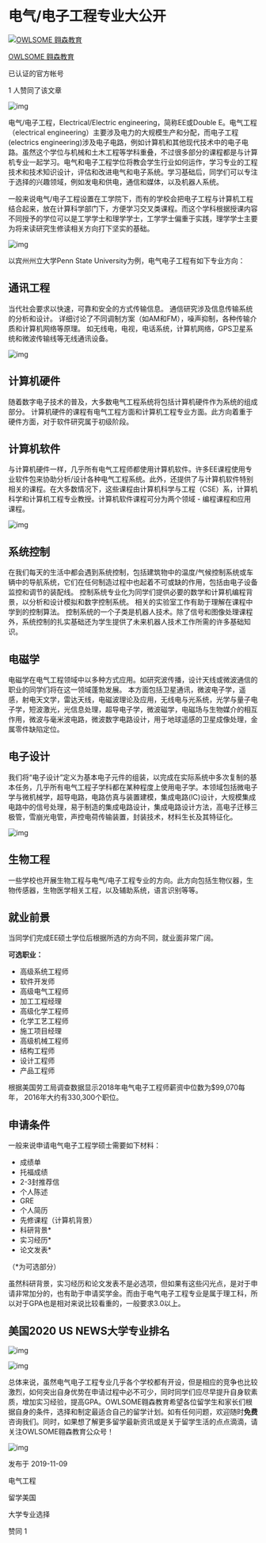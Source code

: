# 电气/电子工程专业大公开

[![OWLSOME 翱森教育](https://pic2.zhimg.com/v2-edeccdd9bc92e035861d6f337530cc68_xs.jpg?source=172ae18b)](https://www.zhihu.com/org/owlsome-ao-sen-jiao-yu)

[OWLSOME 翱森教育](https://www.zhihu.com/org/owlsome-ao-sen-jiao-yu)



已认证的官方帐号



1 人赞同了该文章



![img](https://pic3.zhimg.com/80/v2-fe20a9859b79741094523e52d6f39d46_1440w.jpg)

电气/电子工程，Electrical/Electric engineering，简称EE或Double E。电气工程（electrical engineering）主要涉及电力的大规模生产和分配，而电子工程(electrics engineering)涉及电子电路，例如计算机和其他现代技术中的电子电路。虽然这个学位与机械和土木工程等学科重叠，不过很多部分的课程都是与计算机专业一起学习。电气和电子工程学位将教会学生行业如何运作，学习专业的工程技术和技术知识设计，评估和改进电气和电子系统。学习基础后，同学们可以专注于选择的兴趣领域，例如发电和供电，通信和媒体，以及机器人系统。

一般来说电气/电子工程设置在工学院下，而有的学校会把电子工程与计算机工程结合起来，放在计算科学部门下，方便学习交叉类课程。而这个学科根据授课内容不同授予的学位可以是工学学士和理学学士，工学学士偏重于实践，理学学士主要为将来读研究生修读相关方向打下坚实的基础。



![img](https://pic2.zhimg.com/80/v2-5fbe76b7b665846a4823c6d8f05b82d9_1440w.jpg)



以宾州州立大学Penn State University为例，电气电子工程有如下专业方向：

## **通讯工程**

当代社会要求以快速，可靠和安全的方式传输信息。 通信研究涉及信息传输系统的分析和设计。 详细讨论了不同调制方案（如AM和FM），噪声抑制，各种传输介质和计算机网络等原理。 如无线电，电视，电话系统，计算机网络，GPS卫星系统和微波传输线等无线通讯设备。



![img](https://pic4.zhimg.com/80/v2-ce5c83ff3dae4a87ebe2a81b2ff5919f_1440w.jpg)



## **计算机硬件**

随着数字电子技术的普及，大多数电气工程系统将包括计算机硬件作为系统的组成部分。 计算机硬件的课程有电气工程方面和计算机工程专业方面。此方向着重于硬件方面，对于软件研究属于初级阶段。

## **计算机软件**

与计算机硬件一样，几乎所有电气工程师都使用计算机软件。许多EE课程使用专业软件包来协助分析/设计各种电气工程系统。此外，还提供了与计算机软件特别相关的课程。在大多数情况下，这些课程由计算机科学与工程（CSE）系，计算机科学和计算机工程专业教授。计算机软件课程可分为两个领域 - 编程课程和应用课程。



![img](https://pic1.zhimg.com/80/v2-03fab32c465c30f85ce2ec6d4d429080_1440w.jpg)



## **系统控制**

在我们每天的生活中都会遇到系统控制，包括建筑物中的温度/气候控制系统或车辆中的导航系统，它们在任何制造过程中也起着不可或缺的作用，包括由电子设备监控和调节的装配线。 控制系统专业化为同学们提供必要的数学和计算机编程背景，以分析和设计模拟和数字控制系统。 相关的实验室工作有助于理解在课程中学到的控制算法。 控制系统的一个子类是机器人技术。除了信号和图像处理课程外，系统控制的扎实基础还为学生提供了未来机器人技术工作所需的许多基础知识。

## **电磁学**

电磁学在电气工程领域中以多种方式应用。如研究波传播，设计天线或微波通信的职业的同学们将在这一领域蓬勃发展。 本方面包括卫星通讯，微波电子学，遥感，射电天文学，雷达天线，电磁波理论及应用，无线电与光系统，光学与量子电子学，短波激光，光信息处理，超导电子学，微波磁学，电磁场与生物媒介的相互作用，微波与毫米波电路，微波数字电路设计，用于地球遥感的卫星成像处理，金属零件缺陷定位。

## **电子设计**

我们将“电子设计”定义为基本电子元件的组装，以完成在实际系统中多次复制的基本任务，几乎所有电气工程子学科都在某种程度上使用电子学。本领域包括微电子学与微机械学，超导电路，电路仿真与装置建模，集成电路(IC)设计，大规模集成电路中的信号处理，易于制造的集成电路设计，集成电路设计方法，高电子迁移三极管，雪崩光电管，声控电荷传输装置，封装技术，材料生长及其特征化。



![img](https://pic4.zhimg.com/80/v2-7b808589bf104f69ef6385703298b623_1440w.jpg)



## **生物工程**

一些学校也开展生物工程与电气/电子工程专业的方向。此方向包括生物仪器，生物传感器，生物医学相关工程，以及辅助系统，语言识别等等。

## **就业前景**

当同学们完成EE硕士学位后根据所选的方向不同，就业面非常广阔。

**可选职业：**

- 高级系统工程师
- 软件开发师
- 高级电气工程师
- 加工工程经理
- 高级化学工程师
- 化学工艺工程师
- 施工项目经理
- 高级机械工程师
- 结构工程师
- 设计工程师
- 产品工程师

根据美国劳工局调查数据显示2018年电气电子工程师薪资中位数为$99,070每年， 2016年大约有330,300个职位。

## **申请条件**

一般来说申请电气电子工程学硕士需要如下材料：

- 成绩单
- 托福成绩
- 2-3封推荐信
- 个人陈述
- GRE
- 个人简历
- 先修课程（计算机背景）
- 科研背景*
- 实习经历*
- 论文发表*

（*为可选部分）

虽然科研背景，实习经历和论文发表不是必选项，但如果有这些闪光点，是对于申请非常加分的，也有助于申请奖学金。而由于电气电子工程专业是属于理工科，所以对于GPA也是相对来说比较看重的，一般要求3.0以上。

## **美国2020 US NEWS大学专业排名**

![img](https://pic3.zhimg.com/80/v2-5dca2d48d0d4f836354680262a72721e_1440w.jpg)

![img](https://pic2.zhimg.com/80/v2-d4a4b81eb705193e137e4bfe673bc931_1440w.jpg)



总体来说，虽然电气电子工程专业几乎各个学校都有开设，但是相应的竞争也比较激烈，如何突出自身优势在申请过程中必不可少，同时同学们应尽早提升自身软素质，增加实习经验，提高GPA。OWLSOME翱森教育希望各位留学生和家长们根据自身的条件，选择和制定最适合自己的留学计划。如有任何问题，欢迎随时**免费**咨询我们。同时，如果想了解更多留学最新资讯或是关于留学生活的点点滴滴，请关注OWLSOME翱森教育公众号！



![img](https://pic1.zhimg.com/80/v2-4322628af80bc747cfd988b420dda098_1440w.jpg)



发布于 2019-11-09

电气工程

留学美国

大学专业选择

赞同 1
